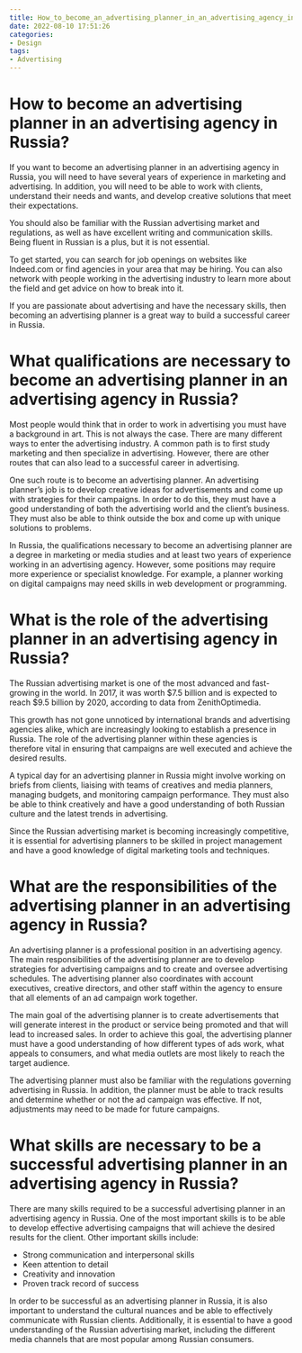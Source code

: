 ```yaml
---
title: How_to_become_an_advertising_planner_in_an_advertising_agency_in_Russia
date: 2022-08-10 17:51:26
categories:
- Design
tags:
- Advertising
---
```



#  How to become an advertising planner in an advertising agency in Russia?

If you want to become an advertising planner in an advertising agency in Russia, you will need to have several years of experience in marketing and advertising. In addition, you will need to be able to work with clients, understand their needs and wants, and develop creative solutions that meet their expectations.

You should also be familiar with the Russian advertising market and regulations, as well as have excellent writing and communication skills. Being fluent in Russian is a plus, but it is not essential.

To get started, you can search for job openings on websites like Indeed.com or find agencies in your area that may be hiring. You can also network with people working in the advertising industry to learn more about the field and get advice on how to break into it.

If you are passionate about advertising and have the necessary skills, then becoming an advertising planner is a great way to build a successful career in Russia.

#  What qualifications are necessary to become an advertising planner in an advertising agency in Russia?

Most people would think that in order to work in advertising you must have a background in art. This is not always the case. There are many different ways to enter the advertising industry. A common path is to first study marketing and then specialize in advertising. However, there are other routes that can also lead to a successful career in advertising.

One such route is to become an advertising planner. An advertising planner’s job is to develop creative ideas for advertisements and come up with strategies for their campaigns. In order to do this, they must have a good understanding of both the advertising world and the client’s business. They must also be able to think outside the box and come up with unique solutions to problems.

In Russia, the qualifications necessary to become an advertising planner are a degree in marketing or media studies and at least two years of experience working in an advertising agency. However, some positions may require more experience or specialist knowledge. For example, a planner working on digital campaigns may need skills in web development or programming.

#  What is the role of the advertising planner in an advertising agency in Russia?

The Russian advertising market is one of the most advanced and fast-growing in the world. In 2017, it was worth $7.5 billion and is expected to reach $9.5 billion by 2020, according to data from ZenithOptimedia.

This growth has not gone unnoticed by international brands and advertising agencies alike, which are increasingly looking to establish a presence in Russia. The role of the advertising planner within these agencies is therefore vital in ensuring that campaigns are well executed and achieve the desired results.

A typical day for an advertising planner in Russia might involve working on briefs from clients, liaising with teams of creatives and media planners, managing budgets, and monitoring campaign performance. They must also be able to think creatively and have a good understanding of both Russian culture and the latest trends in advertising.

Since the Russian advertising market is becoming increasingly competitive, it is essential for advertising planners to be skilled in project management and have a good knowledge of digital marketing tools and techniques.

#  What are the responsibilities of the advertising planner in an advertising agency in Russia?

An advertising planner is a professional position in an advertising agency. The main responsibilities of the advertising planner are to develop strategies for advertising campaigns and to create and oversee advertising schedules. The advertising planner also coordinates with account executives, creative directors, and other staff within the agency to ensure that all elements of an ad campaign work together.

The main goal of the advertising planner is to create advertisements that will generate interest in the product or service being promoted and that will lead to increased sales. In order to achieve this goal, the advertising planner must have a good understanding of how different types of ads work, what appeals to consumers, and what media outlets are most likely to reach the target audience.

The advertising planner must also be familiar with the regulations governing advertising in Russia. In addition, the planner must be able to track results and determine whether or not the ad campaign was effective. If not, adjustments may need to be made for future campaigns.

#  What skills are necessary to be a successful advertising planner in an advertising agency in Russia?

There are many skills required to be a successful advertising planner in an advertising agency in Russia. One of the most important skills is to be able to develop effective advertising campaigns that will achieve the desired results for the client. Other important skills include:

- Strong communication and interpersonal skills
- Keen attention to detail
- Creativity and innovation
- Proven track record of success

In order to be successful as an advertising planner in Russia, it is also important to understand the cultural nuances and be able to effectively communicate with Russian clients. Additionally, it is essential to have a good understanding of the Russian advertising market, including the different media channels that are most popular among Russian consumers.
